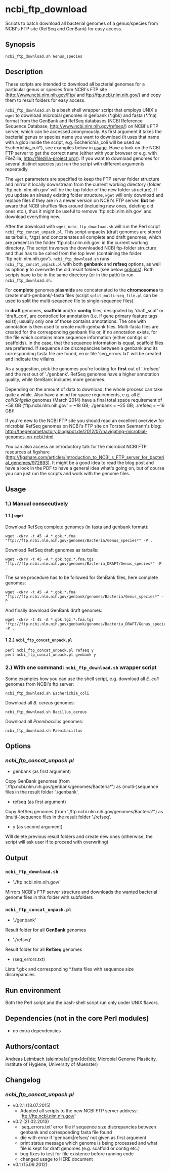 ncbi_ftp_download
=================

Scripts to batch download all bacterial genomes of a genus/species from NCBI's FTP site (RefSeq and GenBank) for easy access.

## Synopsis

    ncbi_ftp_download.sh Genus_species

## Description

These scripts are intended to download all bacterial genomes for a particular genus or species from NCBI's FTP site (http://www.ncbi.nlm.nih.gov/Ftp/ and ftp://ftp.ncbi.nlm.nih.gov/) and copy them to result folders for easy access.

`ncbi_ftp_download.sh` is a bash shell wrapper script that employs UNIX's `wget` to download microbial genomes in genbank (\*.gbk) and fasta (\*.fna) format from the GenBank and RefSeq databases (NCBI Reference Sequence Database, http://www.ncbi.nlm.nih.gov/refseq/) on NCBI's FTP server, which can be accessed anonymously. As first argument it takes the bacterial genus or species name you want to download (it uses that name with a glob inside the script, e.g. Escherichia_coli will be used as Escherichia_coli\*), see examples below in [usage](#usage). Have a look on the NCBI FTP server to get the correct name (either with your browser or e.g. with FileZilla, http://filezilla-project.org/). If you want to download genomes for several distinct species just run the script with different arguments repeatedly.

The `wget` parameters are specified to keep the FTP server folder structure and mirror it locally downstream from the current working directory (folder 'ftp.ncbi.nlm.nih.gov' will be the top folder of the new folder structure). If you update an already existing folder structure, `wget` will only download and replace files if they are in a newer version on NCBI's FTP server. **But** be aware that NCBI shuffles files around (including new ones, deleting old ones etc.), thus it might be useful to remove 'ftp.ncbi.nlm.nih.gov' and download everything new.

After the download with `wget`, `ncbi_ftp_download.sh` will run the Perl script `ncbi_ftp_concat_unpack.pl`. This script unpacks (draft genomes are stored as tarballs, \*.tgz) and concatenates all complete and draft genomes, which are present in the folder 'ftp.ncbi.nlm.nih.gov' in the current working directory. The script traverses the downloaded NCBI ftp-folder structure and thus has to be called from the top level (containing the folder 'ftp.ncbi.nlm.nih.gov'). `ncbi_ftp_download.sh` runs `ncbi_ftp_concat_unpack.pl` with both **genbank** and **refseq** options, as well as option **y** to overwrite the old result folders (see below [options](#options)). Both scripts have to be in the same directory (or in the path) to run `ncbi_ftp_download.sh`.

For **complete** genomes **plasmids** are concatenated to the **chromosomes** to create multi-genbank/-fasta files (script `split_multi-seq_file.pl` can be used to split the multi-sequence file to single-sequence files).

In **draft** genomes, **scaffold** and/or **contig** files, designated by 'draft_scaf' or 'draft_con', are controlled for annotation (i.e. if gene primary feature tags exist); usually only one of those contains annotations. The one with annotation is then used to create multi-genbank files. Multi-fasta files are created for the corresponding genbank file or, if no annotation exists, for the file which contains more sequence information (either contigs or scaffolds). In the case, that the sequence information is equal, scaffold files are preferred. If sequence size discrepancies between a genbank and its corresponding fasta file are found, error file 'seq_errors.txt' will be created and indicate the villains.

As a suggestion, pick the genomes you're looking for **first** out of './refseq' and the rest out of './genbank'. RefSeq genomes have a higher annotation quality, while GenBank includes more genomes.

Depending on the amount of data to download, the whole process can take quite a while. Also have a mind for space requirements, e.g. all *E. coli*/*Shigella* genomes (March 2014) have a final total space requirement of ~58 GB ('ftp.ncbi.nlm.nih.gov' = ~18 GB; ./genbank = ~25 GB; ./refseq = ~16 GB)!

If you're new to the NCBI FTP site you should read an excellent overview for microbial RefSeq genomes on NCBI's FTP site on Torsten Seemann's blog: http://thegenomefactory.blogspot.de/2012/07/navigating-microbial-genomes-on-ncbi.html.

You can also access an introductory talk for the microbial NCBI FTP resources at figshare (http://figshare.com/articles/Introduction_to_NCBI_s_FTP_server_for_bacterial_genomes/972893). It might be a good idea to read the blog post and have a look in the PDF to have a general idea what's going on, but of course you can just run the scripts and work with the genome files.

## Usage

### 1.) Manual consecutively

#### 1.1.) `wget`

Download RefSeq complete genomes (in fasta and genbank format):

    wget -cNrv -t 45 -A *.gbk,*.fna "ftp://ftp.ncbi.nlm.nih.gov/genomes/Bacteria/Genus_species*" -P .

Download RefSeq draft genomes as tarballs:

    wget -cNrv -t 45 -A *.gbk.tgz,*.fna.tgz "ftp://ftp.ncbi.nlm.nih.gov/genomes/Bacteria_DRAFT/Genus_species*" -P .

The same procedure has to be followed for GenBank files, here complete genomes:

    wget -cNrv -t 45 -A *.gbk,*.fna "ftp://ftp.ncbi.nlm.nih.gov/genbank/genomes/Bacteria/Genus_species*" -P .

And finally download GenBank draft genomes:

    wget -cNrv -t 45 -A *.gbk.tgz,*.fna.tgz "ftp://ftp.ncbi.nlm.nih.gov/genbank/genomes/Bacteria_DRAFT/Genus_species*" -P .

#### 1.2.) `ncbi_ftp_concat_unpack.pl`

    perl ncbi_ftp_concat_unpack.pl refseq y
    perl ncbi_ftp_concat_unpack.pl genbank y

### 2.) With one command: `ncbi_ftp_download.sh` wrapper script

Some examples how you can use the shell script, e.g. download all *E. coli* genomes from NCBI's ftp server:

    ncbi_ftp_download.sh Escherichia_coli

Download all *B. cereus* genomes:

    ncbi_ftp_download.sh Bacillus_cereus

Download all *Paenibacillus* genomes:

    ncbi_ftp_download.sh Paenibacillus

## Options

### *ncbi_ftp_concat_unpack.pl*

* genbank (as first argument)

Copy GenBank genomes (from './ftp.ncbi.nlm.nih.gov/genbank/genomes/Bacteria\*') as (multi-)sequence files in the result folder './genbank'.

* refseq (as first argument)

Copy RefSeq genomes (from './ftp.ncbi.nlm.nih.gov/genomes/Bacteria\*') as (multi-)sequence files in the result folder './refseq'.

* y (as second argument)

Will delete previous result folders and create new ones (otherwise, the script will ask user if to proceed with overwriting)

## Output

### `ncbi_ftp_download.sh`

* './ftp.ncbi.nlm.nih.gov/'

Mirrors NCBI's FTP server structure and downloads the wanted bacterial genome files in this folder with subfolders

### `ncbi_ftp_concat_unpack.pl`

* './genbank'

Result folder for all **GenBank** genomes

* './refseq'

Result folder for all **RefSeq** genomes

* (seq_errors.txt)

Lists \*.gbk and corresponding \*.fasta files with sequence size discrepancies.

## Run environment

Both the Perl script and the bash-shell script run only under UNIX flavors.

## Dependencies (not in the core Perl modules)

* no extra dependencies

## Authors/contact

Andreas Leimbach (aleimba[at]gmx[dot]de; Microbial Genome Plasticity, Institute of Hygiene, University of Muenster)

## Changelog

### *ncbi_ftp_concat_unpack.pl*

* v0.2.1 (13.07.2015)
    - Adapted all scripts to the new NCBI FTP server address: 'ftp://ftp.ncbi.nlm.nih.gov/'
* v0.2 (21.02.2013)
    - 'seq_errors.txt' error file if sequence size discrepancies between genbank and corresponding fasta file found
    - die with error if 'genbank|refseq' not given as first argument
    - print status message which genome is being processed and what file is kept for draft genomes (e.g. scaffold or contig etc.)
    - bug fixes to test for file existence before running code
    - changed usage to HERE document
* v0.1 (15.09.2012)

